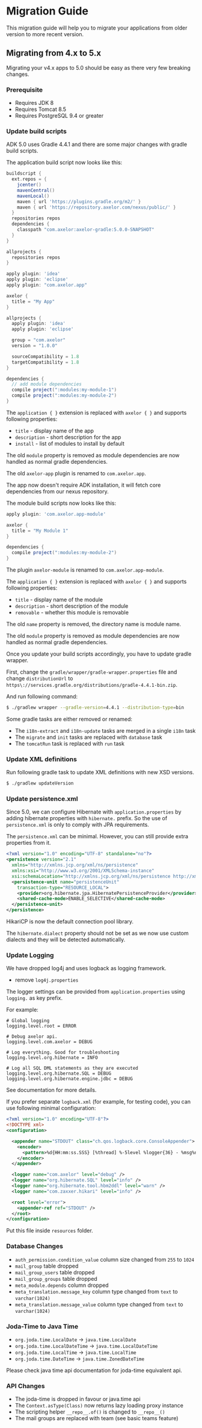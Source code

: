 # Migration Guide

This migration guide will help you to migrate your applications from
older version to more recent version.

## Migrating from 4.x to 5.x

Migrating your v4.x apps to 5.0 should be easy as there very few breaking changes.

### Prerequisite

* Requires JDK 8
* Requires Tomcat 8.5
* Requires PostgreSQL 9.4 or greater

### Update build scripts

ADK 5.0 uses Gradle 4.4.1 and there are some major changes with gradle build scripts.

The application build script now looks like this:

```gradle
buildscript {
  ext.repos = {
    jcenter()
    mavenCentral()
    mavenLocal()
    maven { url 'https://plugins.gradle.org/m2/' }
    maven { url 'https://repository.axelor.com/nexus/public/' }
  }
  repositories repos
  dependencies {
    classpath "com.axelor:axelor-gradle:5.0.0-SNAPSHOT"
  }
}

allprojects {
  repositories repos
}

apply plugin: 'idea'
apply plugin: 'eclipse'
apply plugin: "com.axelor.app"

axelor {
  title = "My App"
}

allprojects {
  apply plugin: 'idea'
  apply plugin: 'eclipse'

  group = "com.axelor"
  version = "1.0.0"

  sourceCompatibility = 1.8
  targetCompatibility = 1.8
}

dependencies {
  // add module dependencies
  compile project(":modules:my-module-1")
  compile project(":modules:my-module-2")
}
```

The `application { }` extension is replaced with `axelor { }` and
supports following properties:

* `title` - display name of the app
* `description` - short description for the app
* `install` - list of modules to install by default

The old `module` property is removed as module dependencies are now handled
as normal gradle dependencies.

The old `axelor-app` plugin is renamed to `com.axelor.app`.

The app now doesn't require ADK installation, it will fetch core dependencies
from our nexus repository.

The module build scripts now looks like this:

```gradle
apply plugin: 'com.axelor.app-module'

axelor {
  title = "My Module 1"
}

dependencies {
  compile project(":modules:my-module-2")
}
```

The plugin `axelor-module` is renamed to `com.axelor.app-module`.

The `application { }` extension is replaced with `axelor { }` and
supports following properties:

* `title` - display name of the module
* `description` - short description of the module
* `removable` - whether this module is removable

The old `name` property is removed, the directory name is module name.

The old `module` property is removed as module dependencies are now handled
as normal gradle dependencies.

Once you update your build scripts accordingly, you have to update gradle
wrapper.

First, change the `gradle/wrapper/gradle-wrapper.properties` file and
change `distributionUrl` to `https\://services.gradle.org/distributions/gradle-4.4.1-bin.zip`.

And run following command:

```sh
$ ./gradlew wrapper --gradle-version=4.4.1 --distribution-type=bin
```

Some gradle tasks are either removed or renamed:

* The `i18n-extract` and `i18n-update` tasks are merged in a single `i18n` task
* The `migrate` and `init` tasks are replaced with `database` task
* The `tomcatRun` task is replaced with `run` task

### Update XML definitions

Run following gradle task to update XML definitions with new XSD versions.

```sh
$ ./gradlew updateVersion
```

### Update persistence.xml

Since 5.0, we can configure Hibernate with `application.properties` by adding
hibernate properties with `hibernate.` prefix. So the use of `persistence.xml`
is only to comply with JPA requirements.

The `persistence.xml` can be minimal. However, you can still provide extra
properties from it.

```xml
<?xml version="1.0" encoding="UTF-8" standalone="no"?>
<persistence version="2.1"
  xmlns="http://xmlns.jcp.org/xml/ns/persistence"
  xmlns:xsi="http://www.w3.org/2001/XMLSchema-instance"
  xsi:schemaLocation="http://xmlns.jcp.org/xml/ns/persistence http://xmlns.jcp.org/xml/ns/persistence/persistence_2_1.xsd">
  <persistence-unit name="persistenceUnit"
    transaction-type="RESOURCE_LOCAL">
    <provider>org.hibernate.jpa.HibernatePersistenceProvider</provider>
    <shared-cache-mode>ENABLE_SELECTIVE</shared-cache-mode>
  </persistence-unit>
</persistence>
```

HikariCP is now the default connection pool library.

The `hibernate.dialect` property should not be set as we now use custom dialects
and they will be detected automatically.

### Update Logging

We have dropped log4j and uses logback as logging framework.

* remove `log4j.properties`

The logger settings can be provided from `application.properties` using
`logging.` as key prefix.

For example:

```properties
# Global logging
logging.level.root = ERROR

# Debug axelor api.
logging.level.com.axelor = DEBUG

# Log everything. Good for troubleshooting
logging.level.org.hibernate = INFO

# Log all SQL DML statements as they are executed
logging.level.org.hibernate.SQL = DEBUG
logging.level.org.hibernate.engine.jdbc = DEBUG
```

See documentation for more details.

If you prefer separate `logback.xml` (for example, for testing code), you can
use following minimal configuration:

```xml
<?xml version="1.0" encoding="UTF-8"?>
<!DOCTYPE xml>
<configuration>

  <appender name="STDOUT" class="ch.qos.logback.core.ConsoleAppender">
    <encoder>
      <pattern>%d{HH:mm:ss.SSS} [%thread] %-5level %logger{36} - %msg%n</pattern>
    </encoder>
  </appender>

  <logger name="com.axelor" level="debug" />
  <logger name="org.hibernate.SQL" level="info" />
  <logger name="org.hibernate.tool.hbm2ddl" level="warn" />
  <logger name="com.zaxxer.hikari" level="info" />

  <root level="error">
    <appender-ref ref="STDOUT" />
  </root>
</configuration>
```

Put this file inside `resources` folder.

### Database Changes

* `auth_permission.condition_value` column size changed from `255` to `1024`
* `mail_group` table dropped
* `mail_group_users` table dropped
* `mail_group_groups` table dropped
* `meta_module.depends` column dropped
* `meta_translation.message_key` column type changed from `text` to `varchar(1024)`
* `meta_translation.message_value` column type changed from `text` to `varchar(1024)`

### Joda-Time to Java Time

* `org.joda.time.LocalDate` -> `java.time.LocalDate`
* `org.joda.time.LocalDateTime` -> `java.time.LocalDateTime`
* `org.joda.time.LocalTime` -> `java.time.LocalTime`
* `org.joda.time.DateTime` -> `java.time.ZonedDateTime`

Please check java time api documentation for joda-time equivalent api.

### API Changes

* The joda-time is dropped in favour or java.time api
* The `Context.asType(Class)` now returns lazy loading proxy instance
* The scripting helper `__repo__.of()` is changed to `__repo__()`
* The mail groups are replaced with team (see basic teams feature)
